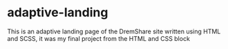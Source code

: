 # adaptive-landing
This is an adaptive landing page of the DremShare site written using HTML and SCSS, it was my final project from the HTML and CSS block
